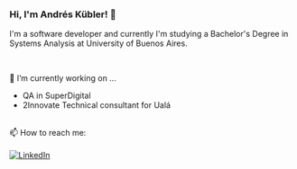 ### Hi, I'm Andrés Kübler! 👋


I'm a software developer and currently I'm studying a Bachelor's Degree in Systems Analysis at University of Buenos Aires. 

<br>

🔭 I’m currently working on ...
- QA in SuperDigital
- 2Innovate Technical consultant for Ualá 

<br>
📫 How to reach me: <br><br>
<a href="https://www.linkedin.com/in/andr%C3%A9s-k%C3%BCbler-2675b1174/" target="_blank"><img src="https://img.shields.io/badge/LinkedIn-%230077B5.svg?&style=flat-square&logo=linkedin&logoColor=white" alt="LinkedIn"></a>

<!--
**Andreskub/Andreskub** is a ✨ _special_ ✨ repository because its `README.md` (this file) appears on your GitHub profile.

Here are some ideas to get you started:

- 🔭 I’m currently working on ...
- 🌱 I’m currently learning ...
- 👯 I’m looking to collaborate on ...
- 🤔 I’m looking for help with ...
- 💬 Ask me about ...
- 📫 How to reach me: ...
- 😄 Pronouns: ...
- ⚡ Fun fact: ...
-->
